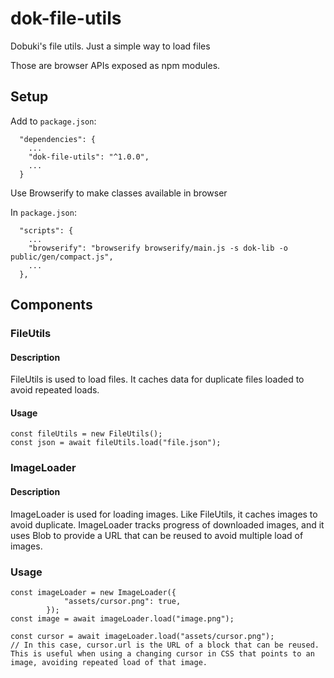 # dok-file-utils
Dobuki's file utils. Just a simple way to load files

Those are browser APIs exposed as npm modules.


## Setup

Add to `package.json`:
```
  "dependencies": {
  	...
    "dok-file-utils": "^1.0.0",
    ...
  }
```


Use Browserify to make classes available in browser

In `package.json`:
```
  "scripts": {
  	...
    "browserify": "browserify browserify/main.js -s dok-lib -o public/gen/compact.js",
    ...
  },

```

## Components

### FileUtils

#### Description
FileUtils is used to load files. It caches data for duplicate files loaded to avoid repeated loads.

#### Usage
```
const fileUtils = new FileUtils();
const json = await fileUtils.load("file.json");

```

### ImageLoader

#### Description
ImageLoader is used for loading images. Like FileUtils, it caches images to avoid duplicate. ImageLoader tracks progress of downloaded images, and it uses Blob to provide a URL that can be reused to avoid multiple load of images.

### Usage
```
const imageLoader = new ImageLoader({
			"assets/cursor.png": true,
		});
const image = await imageLoader.load("image.png");

const cursor = await imageLoader.load("assets/cursor.png");
// In this case, cursor.url is the URL of a block that can be reused. This is useful when using a changing cursor in CSS that points to an image, avoiding repeated load of that image.
```